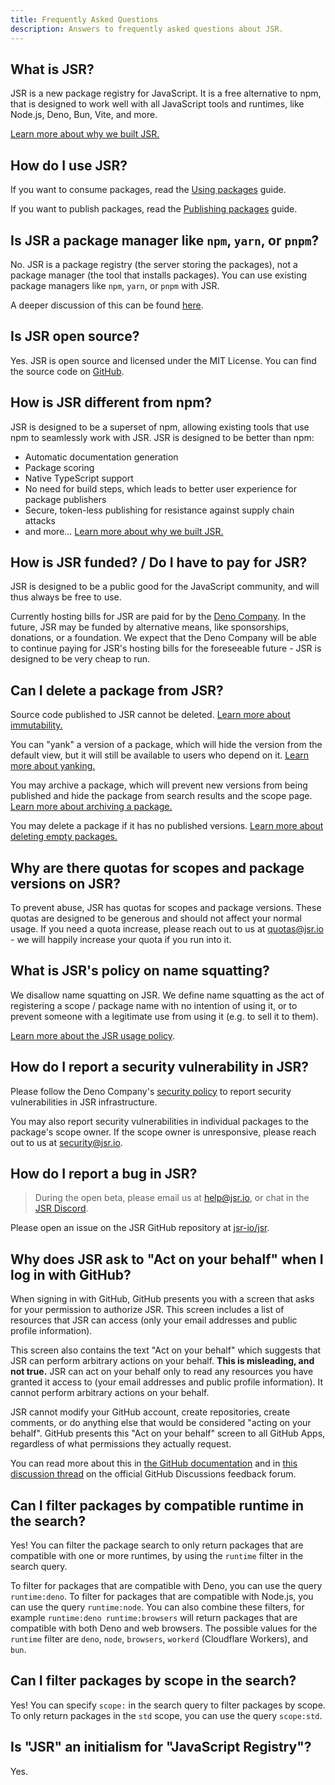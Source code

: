 ```yaml
---
title: Frequently Asked Questions
description: Answers to frequently asked questions about JSR.
---
```


## What is JSR?

JSR is a new package registry for JavaScript. It is a free alternative to npm,
that is designed to work well with all JavaScript tools and runtimes, like
Node.js, Deno, Bun, Vite, and more.

[Learn more about why we built JSR.](/docs/why)

## How do I use JSR?

If you want to consume packages, read the [Using packages](/docs/using-packages)
guide.

If you want to publish packages, read the
[Publishing packages](/docs/publishing-packages) guide.

## Is JSR a package manager like `npm`, `yarn`, or `pnpm`?

No. JSR is a package registry (the server storing the packages), not a package
manager (the tool that installs packages). You can use existing package managers
like `npm`, `yarn`, or `pnpm` with JSR.

A deeper discussion of this can be found
[here](https://deno.com/blog/jsr-is-not-another-package-manager).

## Is JSR open source?

Yes. JSR is open source and licensed under the MIT License. You can find the
source code on [GitHub](https://github.com/jsr-io/jsr).

## How is JSR different from npm?

JSR is designed to be a superset of npm, allowing existing tools that use npm to
seamlessly work with JSR. JSR is designed to be better than npm:

- Automatic documentation generation
- Package scoring
- Native TypeScript support
- No need for build steps, which leads to better user experience for package
  publishers
- Secure, token-less publishing for resistance against supply chain attacks
- and more... [Learn more about why we built JSR.](/docs/why)

## How is JSR funded? / Do I have to pay for JSR?

JSR is designed to be a public good for the JavaScript community, and will thus
always be free to use.

Currently hosting bills for JSR are paid for by the
[Deno Company](https://deno.com). In the future, JSR may be funded by
alternative means, like sponsorships, donations, or a foundation. We expect that
the Deno Company will be able to continue paying for JSR's hosting bills for the
foreseeable future - JSR is designed to be very cheap to run.

## Can I delete a package from JSR?

Source code published to JSR cannot be deleted.
[Learn more about immutability.](/docs/immutability)

You can "yank" a version of a package, which will hide the version from the
default view, but it will still be available to users who depend on it.
[Learn more about yanking.](/docs/packages#yanking-versions)

You may archive a package, which will prevent new versions from being published
and hide the package from search results and the scope page.
[Learn more about archiving a package.](/docs/packages#archiving-a-package)

You may delete a package if it has no published versions.
[Learn more about deleting empty packages.](/docs/packages#deleting-a-package)

## Why are there quotas for scopes and package versions on JSR?

To prevent abuse, JSR has quotas for scopes and package versions. These quotas
are designed to be generous and should not affect your normal usage. If you need
a quota increase, please reach out to us at quotas@jsr.io - we will happily
increase your quota if you run into it.

## What is JSR's policy on name squatting?

We disallow name squatting on JSR. We define name squatting as the act of
registering a scope / package name with no intention of using it, or to prevent
someone with a legitimate use from using it (e.g. to sell it to them).

[Learn more about the JSR usage policy](/docs/usage-policy).

## How do I report a security vulnerability in JSR?

Please follow the Deno Company's
[security policy](https://docs.deno.com/deploy/manual/security) to report
security vulnerabilities in JSR infrastructure.

You may also report security vulnerabilities in individual packages to the
package's scope owner. If the scope owner is unresponsive, please reach out to
us at security@jsr.io.

## How do I report a bug in JSR?

> During the open beta, please email us at help@jsr.io, or chat in the [JSR Discord](https://discord.gg/hMqvhAn9xG).

Please open an issue on the JSR GitHub repository at
[jsr-io/jsr](https://github.com/jsr-io/jsr).

## Why does JSR ask to "Act on your behalf" when I log in with GitHub?

When signing in with GitHub, GitHub presents you with a screen that asks for
your permission to authorize JSR. This screen includes a list of resources that
JSR can access (only your email addresses and public profile information).

This screen also contains the text "Act on your behalf" which suggests that JSR
can perform arbitrary actions on your behalf. **This is misleading, and not
true.** JSR can act on your behalf only to read any resources you have granted
it access to (your email addresses and public profile information). It cannot
perform arbitrary actions on your behalf.

JSR cannot modify your GitHub account, create repositories, create comments, or
do anything else that would be considered "acting on your behalf". GitHub
presents this "Act on your behalf" screen to all GitHub Apps, regardless of what
permissions they actually request.

You can read more about this in
[the GitHub documentation](https://docs.github.com/en/apps/using-github-apps/authorizing-github-apps#about-github-apps-acting-on-your-behalf)
and in
[this discussion thread](https://github.com/orgs/community/discussions/37117) on
the official GitHub Discussions feedback forum.

## Can I filter packages by compatible runtime in the search?

Yes! You can filter the package search to only return packages that are
compatible with one or more runtimes, by using the `runtime` filter in the
search query.

To filter for packages that are compatible with Deno, you can use the query
`runtime:deno`. To filter for packages that are compatible with Node.js, you can
use the query `runtime:node`. You can also combine these filters, for example
`runtime:deno runtime:browsers` will return packages that are compatible with
both Deno and web browsers. The possible values for the `runtime` filter are
`deno`, `node`, `browsers`, `workerd` (Cloudflare Workers), and `bun`.

## Can I filter packages by scope in the search?

Yes! You can specify `scope:` in the search query to filter packages by scope.
To only return packages in the `std` scope, you can use the query `scope:std`.

## Is "JSR" an initialism for "JavaScript Registry"?

Yes.
